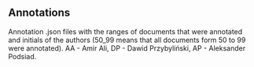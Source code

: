 ## Annotations
Annotation .json files with the ranges of documents that were annotated and initials of the authors (50_99 means that all documents form 50 to 99 were annotated). AA - Amir Ali, DP - Dawid Przybyliński, AP - Aleksander Podsiad.
